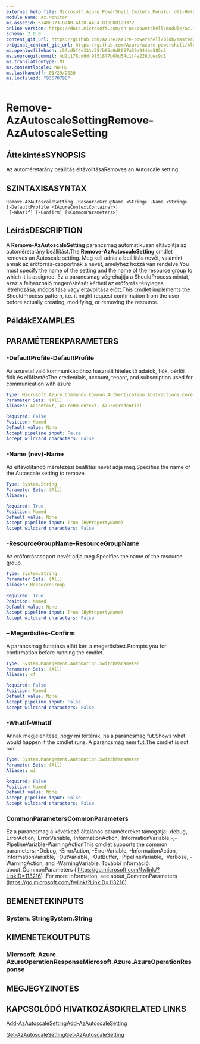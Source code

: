 ```yaml
---
external help file: Microsoft.Azure.PowerShell.Cmdlets.Monitor.dll-Help.xml
Module Name: Az.Monitor
ms.assetid: 6140E973-D7AB-4A28-A4FA-818E08129372
online version: https://docs.microsoft.com/en-us/powershell/module/az.monitor/remove-azautoscalesetting
schema: 2.0.0
content_git_url: https://github.com/Azure/azure-powershell/blob/master/src/Monitor/Monitor/help/Remove-AzAutoscaleSetting.md
original_content_git_url: https://github.com/Azure/azure-powershell/blob/master/src/Monitor/Monitor/help/Remove-AzAutoscaleSetting.md
ms.openlocfilehash: c5fcd5f4e331c55fb95a0d8657a59a944be585c5
ms.sourcegitcommit: 4d2c178cd6df9151877b08d54c1f4a228dbec9d1
ms.translationtype: MT
ms.contentlocale: hu-HU
ms.lasthandoff: 01/29/2020
ms.locfileid: "93670798"
---
```

# <span data-ttu-id="d791a-101">Remove-AzAutoscaleSetting</span><span class="sxs-lookup"><span data-stu-id="d791a-101">Remove-AzAutoscaleSetting</span></span>

## <span data-ttu-id="d791a-102">Áttekintés</span><span class="sxs-lookup"><span data-stu-id="d791a-102">SYNOPSIS</span></span>
<span data-ttu-id="d791a-103">Az automéretarány beállítás eltávolítása</span><span class="sxs-lookup"><span data-stu-id="d791a-103">Removes an Autoscale setting.</span></span>

## <span data-ttu-id="d791a-104">SZINTAXISA</span><span class="sxs-lookup"><span data-stu-id="d791a-104">SYNTAX</span></span>

```
Remove-AzAutoscaleSetting -ResourceGroupName <String> -Name <String> [-DefaultProfile <IAzureContextContainer>]
 [-WhatIf] [-Confirm] [<CommonParameters>]
```

## <span data-ttu-id="d791a-105">Leírás</span><span class="sxs-lookup"><span data-stu-id="d791a-105">DESCRIPTION</span></span>
<span data-ttu-id="d791a-106">A **Remove-AzAutoscaleSetting** parancsmag automatikusan eltávolítja az automéretarány beállítást.</span><span class="sxs-lookup"><span data-stu-id="d791a-106">The **Remove-AzAutoscaleSetting** cmdlet removes an Autoscale setting.</span></span>
<span data-ttu-id="d791a-107">Meg kell adnia a beállítás nevét, valamint annak az erőforrás-csoportnak a nevét, amelyhez hozzá van rendelve.</span><span class="sxs-lookup"><span data-stu-id="d791a-107">You must specify the name of the setting and the name of the resource group to which it is assigned.</span></span>
<span data-ttu-id="d791a-108">Ez a parancsmag végrehajtja a ShouldProcess mintát, azaz a felhasználó megerősítését kérheti az erőforrás tényleges létrehozása, módosítása vagy eltávolítása előtt.</span><span class="sxs-lookup"><span data-stu-id="d791a-108">This cmdlet implements the ShouldProcess pattern, i.e. it might request confirmation from the user before actually creating, modifying, or removing the resource.</span></span>

## <span data-ttu-id="d791a-109">Példák</span><span class="sxs-lookup"><span data-stu-id="d791a-109">EXAMPLES</span></span>

## <span data-ttu-id="d791a-110">PARAMÉTEREK</span><span class="sxs-lookup"><span data-stu-id="d791a-110">PARAMETERS</span></span>

### <span data-ttu-id="d791a-111">-DefaultProfile</span><span class="sxs-lookup"><span data-stu-id="d791a-111">-DefaultProfile</span></span>
<span data-ttu-id="d791a-112">Az azuretal való kommunikációhoz használt hitelesítő adatok, fiók, bérlői fiók és előfizetés</span><span class="sxs-lookup"><span data-stu-id="d791a-112">The credentials, account, tenant, and subscription used for communication with azure</span></span>

```yaml
Type: Microsoft.Azure.Commands.Common.Authentication.Abstractions.Core.IAzureContextContainer
Parameter Sets: (All)
Aliases: AzContext, AzureRmContext, AzureCredential

Required: False
Position: Named
Default value: None
Accept pipeline input: False
Accept wildcard characters: False
```

### <span data-ttu-id="d791a-113">-Name (név)</span><span class="sxs-lookup"><span data-stu-id="d791a-113">-Name</span></span>
<span data-ttu-id="d791a-114">Az eltávolítandó méretezési beállítás nevét adja meg.</span><span class="sxs-lookup"><span data-stu-id="d791a-114">Specifies the name of the Autoscale setting to remove.</span></span>

```yaml
Type: System.String
Parameter Sets: (All)
Aliases:

Required: True
Position: Named
Default value: None
Accept pipeline input: True (ByPropertyName)
Accept wildcard characters: False
```

### <span data-ttu-id="d791a-115">-ResourceGroupName</span><span class="sxs-lookup"><span data-stu-id="d791a-115">-ResourceGroupName</span></span>
<span data-ttu-id="d791a-116">Az erőforráscsoport nevét adja meg.</span><span class="sxs-lookup"><span data-stu-id="d791a-116">Specifies the name of the resource group.</span></span>

```yaml
Type: System.String
Parameter Sets: (All)
Aliases: ResourceGroup

Required: True
Position: Named
Default value: None
Accept pipeline input: True (ByPropertyName)
Accept wildcard characters: False
```

### <span data-ttu-id="d791a-117">– Megerősítés</span><span class="sxs-lookup"><span data-stu-id="d791a-117">-Confirm</span></span>
<span data-ttu-id="d791a-118">A parancsmag futtatása előtt kéri a megerősítést.</span><span class="sxs-lookup"><span data-stu-id="d791a-118">Prompts you for confirmation before running the cmdlet.</span></span>

```yaml
Type: System.Management.Automation.SwitchParameter
Parameter Sets: (All)
Aliases: cf

Required: False
Position: Named
Default value: None
Accept pipeline input: False
Accept wildcard characters: False
```

### <span data-ttu-id="d791a-119">-WhatIf</span><span class="sxs-lookup"><span data-stu-id="d791a-119">-WhatIf</span></span>
<span data-ttu-id="d791a-120">Annak megjelenítése, hogy mi történik, ha a parancsmag fut.</span><span class="sxs-lookup"><span data-stu-id="d791a-120">Shows what would happen if the cmdlet runs.</span></span> <span data-ttu-id="d791a-121">A parancsmag nem fut.</span><span class="sxs-lookup"><span data-stu-id="d791a-121">The cmdlet is not run.</span></span>

```yaml
Type: System.Management.Automation.SwitchParameter
Parameter Sets: (All)
Aliases: wi

Required: False
Position: Named
Default value: None
Accept pipeline input: False
Accept wildcard characters: False
```

### <span data-ttu-id="d791a-122">CommonParameters</span><span class="sxs-lookup"><span data-stu-id="d791a-122">CommonParameters</span></span>
<span data-ttu-id="d791a-123">Ez a parancsmag a következő általános paramétereket támogatja:-debug,-ErrorAction,-ErrorVariable,-InformationAction,-InformationVariable,-,-PipelineVariable-WarningAction</span><span class="sxs-lookup"><span data-stu-id="d791a-123">This cmdlet supports the common parameters: -Debug, -ErrorAction, -ErrorVariable, -InformationAction, -InformationVariable, -OutVariable, -OutBuffer, -PipelineVariable, -Verbose, -WarningAction, and -WarningVariable.</span></span> <span data-ttu-id="d791a-124">További információ: about_CommonParameters ( https://go.microsoft.com/fwlink/?LinkID=113216) .</span><span class="sxs-lookup"><span data-stu-id="d791a-124">For more information, see about_CommonParameters (https://go.microsoft.com/fwlink/?LinkID=113216).</span></span>

## <span data-ttu-id="d791a-125">BEMENETEK</span><span class="sxs-lookup"><span data-stu-id="d791a-125">INPUTS</span></span>

### <span data-ttu-id="d791a-126">System. String</span><span class="sxs-lookup"><span data-stu-id="d791a-126">System.String</span></span>

## <span data-ttu-id="d791a-127">KIMENETEK</span><span class="sxs-lookup"><span data-stu-id="d791a-127">OUTPUTS</span></span>

### <span data-ttu-id="d791a-128">Microsoft. Azure. AzureOperationResponse</span><span class="sxs-lookup"><span data-stu-id="d791a-128">Microsoft.Azure.AzureOperationResponse</span></span>

## <span data-ttu-id="d791a-129">MEGJEGYZI</span><span class="sxs-lookup"><span data-stu-id="d791a-129">NOTES</span></span>

## <span data-ttu-id="d791a-130">KAPCSOLÓDÓ HIVATKOZÁSOK</span><span class="sxs-lookup"><span data-stu-id="d791a-130">RELATED LINKS</span></span>

[<span data-ttu-id="d791a-131">Add-AzAutoscaleSetting</span><span class="sxs-lookup"><span data-stu-id="d791a-131">Add-AzAutoscaleSetting</span></span>](./Add-AzAutoscaleSetting.md)

[<span data-ttu-id="d791a-132">Get-AzAutoscaleSetting</span><span class="sxs-lookup"><span data-stu-id="d791a-132">Get-AzAutoscaleSetting</span></span>](./Get-AzAutoscaleSetting.md)


